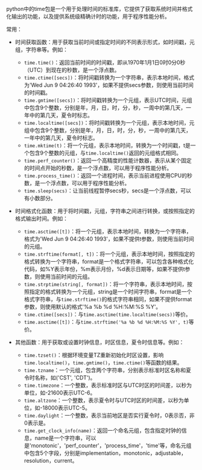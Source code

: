 python中的time包是一个用于处理时间的标准库，它提供了获取系统时间并格式化输出的功能，以及提供系统级精确计时的功能，用于程序性能分析。

常用：









- 时间获取函数：用于获取当前时间或指定时间的不同表示形式，如时间戳，元组，字符串等。例如：
    * `time.time()`：返回当前时间的时间戳，即从1970年1月1日0时0分0秒（UTC）到现在的秒数，是一个浮点数。
    * `time.ctime([secs])`：将时间戳转换为一个字符串，表示本地时间，格式为'Wed Jun 9 04:26:40 1993'，如果不提供secs参数，则使用当前时间的时间戳。
    * `time.gmtime([secs])`：将时间戳转换为一个元组，表示UTC时间，元组中包含9个整数，分别是年，月，日，时，分，秒，一周中的第几天，一年中的第几天，夏令时标志。
    * `time.localtime([secs])`：将时间戳转换为一个元组，表示本地时间，元组中包含9个整数，分别是年，月，日，时，分，秒，一周中的第几天，一年中的第几天，夏令时标志。
    * `time.mktime(t)`：将一个元组，表示本地时间，转换为一个时间戳，t是一个包含9个整数的元组，与`time.localtime()`返回的元组格式相同。
    * `time.perf_counter()`：返回一个高精度的性能计数器，表示从某个固定的时间点开始的秒数，是一个浮点数，可以用于程序性能分析。
    * `time.process_time()`：返回一个进程时间，表示当前进程使用CPU的秒数，是一个浮点数，可以用于程序性能分析。
    * `time.sleep(secs)`：让当前线程暂停secs秒，secs是一个浮点数，可以有小数部分。

- 时间格式化函数：用于将时间戳，元组，字符串之间进行转换，或按照指定的格式输出时间。例如：
    * `time.asctime([t])`：将一个元组，表示本地时间，转换为一个字符串，格式为'Wed Jun 9 04:26:40 1993'，如果不提供t参数，则使用当前时间的元组。
    * `time.strftime(format[, t])`：将一个元组，表示本地时间，按照指定的格式转换为一个字符串，format是一个格式字符串，可以包含各种格式化代码，如%Y表示年份，%m表示月份，%d表示日期等，如果不提供t参数，则使用当前时间的元组。
    * `time.strptime(string[, format])`：将一个字符串，表示本地时间，按照指定的格式转换为一个元组，string是一个时间字符串，format是一个格式字符串，与`time.strftime()`的格式字符串相同，如果不提供format参数，则使用默认的格式'%a %b %d %H:%M:%S %Y'。
    * `time.ctime([secs])`：与`time.asctime(time.localtime(secs))`等价。
    * `time.asctime([t])`：与`time.strftime('%a %b %d %H:%M:%S %Y', t)`等价。

- 其他函数：用于获取或设置时钟信息，时区信息，夏令时信息等。例如：
    * `time.tzset()`：根据环境变量TZ重新初始化时区设置，影响`time.localtime()`，`time.gmtime()`，`time.ctime()`等函数的结果。
    * `time.tzname`：一个元组，包含两个字符串，分别表示标准时区名称和夏令时名称，如('CST', 'CDT')。
    * `time.timezone`：一个整数，表示标准时区与UTC时区的时间差，以秒为单位，如-21600表示UTC-6。
    * `time.altzone`：一个整数，表示夏令时与UTC时区的时间差，以秒为单位，如-18000表示UTC-5。
    * `time.daylight`：一个整数，表示当前地区是否实行夏令时，0表示否，非0表示是。
    * `time.get_clock_info(name)`：返回一个命名元组，包含指定时钟的信息，name是一个字符串，可以是'monotonic'，'perf_counter'，'process_time'，'time'等，命名元组中包含5个字段，分别是implementation，monotonic，adjustable，resolution，current。


